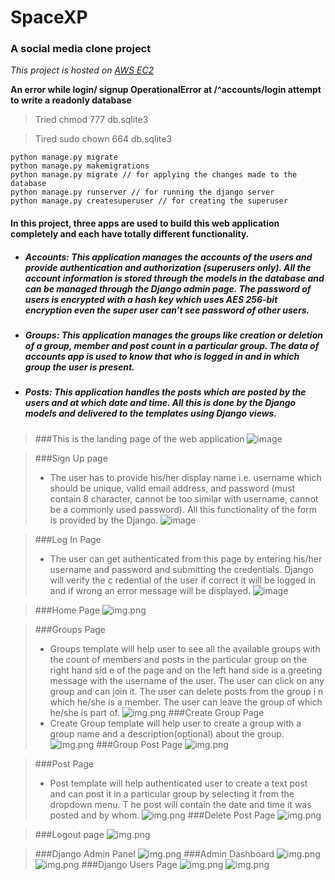 # SpaceXP
### A social media clone project
_This project is hosted on [AWS EC2](http://ec2-13-235-75-96.ap-south-1.compute.amazonaws.com)_

__An error while login/ signup OperationalError at /^accounts/login
attempt to write a readonly database__
> Tried chmod 777 db.sqlite3

> Tired sudo chown 664 db.sqlite3 
```
python manage.py migrate
python manage.py makemigrations
python manage.py migrate // for applying the changes made to the database
python manage.py runserver // for running the django server
python manage.py createsuperuser // for creating the superuser
```

#### In this project, three apps are used to build this web application completely and each have totally different functionality.
* ##### __Accounts:__  This application manages the accounts of the users and provide authentication and authorization (superusers only). All the account information is stored through the models in the database and can be managed through the Django admin page. The password of users is encrypted with a hash key which uses AES 256-bit encryption even the super user can’t see password of other users.
* ##### __Groups:__ This application manages the groups like creation or deletion of a group, member and post count in a particular group. The data of accounts app is used to know that who is logged in and in which group the user is present.
* ##### __Posts:__ This application handles the posts which are posted by the users and at which date and time. All this is done by the Django models and delivered to the templates using Django views.

>###This is the landing page of the web application
>![image](ss/img.png)

>###Sign Up page
>* The user has to provide his/her display name i.e. username which should be unique, valid email address, and password (must contain 8 character,
cannot be too similar with username, cannot be a commonly used password).  All this functionality of the form is provided by the Django.
![image](ss/img_1.png)

>###Log In Page
> * The user can get authenticated from this page by entering his/her username and password and submitting the credentials. Django will verify the c
redential of the user if correct it will be logged in and if wrong an error message will be displayed.
![image](ss/img_2.png)

> ###Home Page
>![img.png](ss/img_3.png)

> ###Groups Page
> * Groups template will help user to see all the available groups with the count of members and posts in the particular group on the right hand sid
e of the page and on the left hand side is a greeting message with the username of the user. The user can click on any group and can join it. The user can delete posts from the group i
n which he/she is a member. The user can leave the group of which he/she is part of.
![img.png](ss/img_4.png)
> ###Create Group Page
> * Create Group template will help user to create a group with a group name and a description(optional) about the group.
![img.png](ss/img_5.png)
> ###Group Post Page
>![img.png](ss/img_6.png)

> ###Post Page
> * Post template will help authenticated user to create a text post and can post it in a particular group by selecting it from the dropdown menu. T
he post will contain the date and time it was posted and by whom.
![img.png](ss/img_7.png)
> ###Delete Post Page
>![img.png](ss/img_8.png)

> ###Logout page
>![img.png](ss/img_9.png)

> ###Django Admin Panel
>![img.png](ss/img_10.png)
> ###Admin Dashboard
>![img.png](ss/img_11.png)
>![img.png](ss/img_12.png)
> ###Django Users Page
>![img.png](ss/img_13.png)
>![img.png](ss/img_14.png)